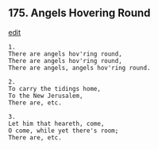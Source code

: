 
## 175.  Angels Hovering Round
[edit](https://docs.google.com/document/d/1K5fdRPbHB4UFIfTnMiTjQqUfsYc7bss8/edit?mode=html)



    1.
    There are angels hov'ring round,
    There are angels hov'ring round,
    There are angels, angels hov'ring round.

    2.
    To carry the tidings home,
    To the New Jerusalem,
    There are, etc.

    3.
    Let him that heareth, come,
    O come, while yet there's room;
    There are, etc.
